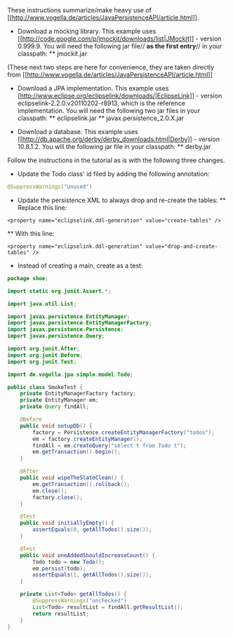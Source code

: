 These instructions summarize/make heavy use of [[http://www.vogella.de/articles/JavaPersistenceAPI/article.html]].

* Download a mocking library. This example uses [[http://code.google.com/p/jmockit/downloads/list|JMockIt]] - version 0.999.9. You will need the following jar file// **as the first entry**// in your classpath:
** jmockit.jar

(These next two steps are here for convenience, they are taken directly from [[http://www.vogella.de/articles/JavaPersistenceAPI/article.html]]
* Download a JPA implementation. This example uses [http://www.eclipse.org/eclipselink/downloads/|EclipseLink]] - version eclipselink-2.2.0.v20110202-r8913, which is the reference implementation. You will need the following two jar files in your classpath:
** eclipselink.jar
** javax.persistence_2.0.X.jar

* Download a database. This example uses [[http://db.apache.org/derby/derby_downloads.html|Derby]] - version 10.8.1.2. You will the following jar file in your classpath:
** derby.jar

Follow the instructions in the tutorial as is with the following three changes.
* Update the Todo class' id filed by adding the following annotation:
```java
@SuppressWarnings("unused")
```

* Update the persistence XML to always drop and re-create the tables:
** Replace this line:
```
<property name="eclipselink.ddl-generation" value="create-tables" />
```
** With this line:
```
<property name="eclipselink.ddl-generation" value="drop-and-create-tables" />
```

* Instead of creating a main, create as a test:
```java
package shoe;

import static org.junit.Assert.*;

import java.util.List;

import javax.persistence.EntityManager;
import javax.persistence.EntityManagerFactory;
import javax.persistence.Persistence;
import javax.persistence.Query;

import org.junit.After;
import org.junit.Before;
import org.junit.Test;

import de.vogella.jpa.simple.model.Todo;

public class SmokeTest {
	private EntityManagerFactory factory;
	private EntityManager em;
	private Query findAll;

	@Before
	public void setupDb() {
		factory = Persistence.createEntityManagerFactory("todos");
		em = factory.createEntityManager();
		findAll = em.createQuery("select t from Todo t");
		em.getTransaction().begin();
	}

	@After
	public void wipeTheSlateClean() {
		em.getTransaction().rollback();
		em.close();
		factory.close();
	}

	@Test
	public void initiallyEmpty() {
		assertEquals(0, getAllTodos().size());
	}

	@Test
	public void oneAddedShouldIncreaseCount() {
		Todo todo = new Todo();
		em.persist(todo);
		assertEquals(1, getAllTodos().size());
	}

	private List<Todo> getAllTodos() {
		@SuppressWarnings("unchecked")
		List<Todo> resultList = findAll.getResultList();
		return resultList;
	}
}
```
